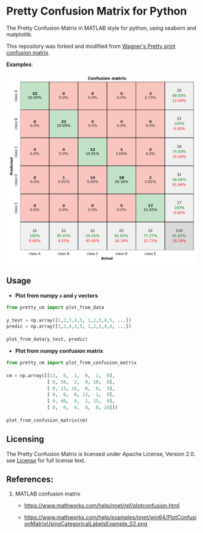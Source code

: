 # Pretty Confusion Matrix for Python
The Pretty Confusion Matrix in MATLAB style for python, using seaborn and matplotlib.

This repository was forked and modified from [Wagner's Pretty print confusion matrix](https://github.com/wcipriano/pretty-print-confusion-matrix).

**Examples**:

<img src="Screenshots/conf_matrix_default.png" width="650" alt="Example of Pretty Confusion Matrix">

## Usage

- **Plot from numpy `x` and `y` vectors**
```python
from pretty_cm import plot_from_data

y_test = np.array([1,2,3,4,5, 1,2,3,4,5, ...])
predic = np.array([1,2,4,3,5, 1,2,3,4,4, ...])

plot_from_data(y_test, predic)
```

- **Plot from numpy confusion matrix**
```python
from pretty_cm import plot_from_confusion_matrix

cm = np.array([[13,  0,  1,  0,  2,  0],
               [ 0, 50,  2,  0, 10,  0],
               [ 0, 13, 16,  0,  0,  3],
               [ 0,  0,  0, 13,  1,  0],
               [ 0, 40,  0,  1, 15,  0],
               [ 0,  0,  0,  0,  0, 20]])

plot_from_confusion_matrix(cm)
```

## Licensing
The Pretty Confusion Matrix is licensed under Apache License, Version 2.0. see [License](LICENSE) for full license text.

## References:
1. MATLAB confusion matrix

   - https://www.mathworks.com/help/nnet/ref/plotconfusion.html
   
   - https://www.mathworks.com/help/examples/nnet/win64/PlotConfusionMatrixUsingCategoricalLabelsExample_02.png